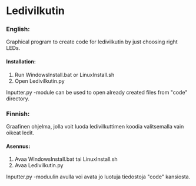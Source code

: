 # Ledivilkutin

### English:

Graphical program to create code for ledivilkutin by just choosing right LEDs.

#### Installation:

1. Run WindowsInstall.bat or LinuxInstall.sh
2. Open Ledivilkutin.py

Inputter.py -module can be used to open already created files from "code" directory.


### Finnish:

Graafinen ohjelma, jolla voit luoda ledivilkuttimen koodia valitsemalla vain oikeat ledit.

#### Asennus:

1. Avaa WindowsInstall.bat tai LinuxInstall.sh
2. Avaa Ledivilkutin.py

Inputter.py -moduulin avulla voi avata jo luotuja tiedostoja "code" kansiosta.
